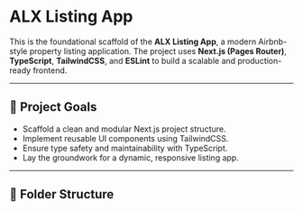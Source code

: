 # ALX Listing App

This is the foundational scaffold of the **ALX Listing App**, a modern Airbnb-style property listing application. The project uses **Next.js (Pages Router)**, **TypeScript**, **TailwindCSS**, and **ESLint** to build a scalable and production-ready frontend.

---

## 🚀 Project Goals

- Scaffold a clean and modular Next.js project structure.
- Implement reusable UI components using TailwindCSS.
- Ensure type safety and maintainability with TypeScript.
- Lay the groundwork for a dynamic, responsive listing app.

---

## 📁 Folder Structure

